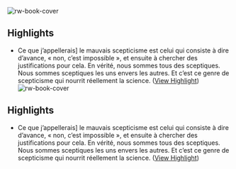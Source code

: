 ![rw-book-cover](https://readwise-assets.s3.amazonaws.com/static/images/article4.6bc1851654a0.png)

## Highlights
- Ce que j’appellerais] le mauvais scepticisme est celui qui consiste à dire d’avance, « non, c’est impossible », et ensuite à chercher des justifications pour cela. En vérité, nous sommes tous des sceptiques. Nous sommes sceptiques les uns envers les autres. Et c’est ce genre de scepticisme qui nourrit réellement la science. ([View Highlight](https://instapaper.com/read/1512512655/19978754))
![rw-book-cover](https://readwise-assets.s3.amazonaws.com/static/images/article4.6bc1851654a0.png)

## Highlights
- Ce que j’appellerais] le mauvais scepticisme est celui qui consiste à dire d’avance, « non, c’est impossible », et ensuite à chercher des justifications pour cela. En vérité, nous sommes tous des sceptiques. Nous sommes sceptiques les uns envers les autres. Et c’est ce genre de scepticisme qui nourrit réellement la science. ([View Highlight](https://instapaper.com/read/1512512655/19978754))
